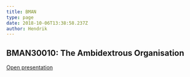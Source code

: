 ```yaml
---
title: BMAN
type: page
date: 2018-10-06T13:38:58.237Z
author: Hendrik
---
```

## BMAN30010: The Ambidextrous Organisation

[Open presentation](https://docs.google.com/presentation/d/1kVsTh72LQrl5WqjDW7Q4MM0l2nWxzxRylJhAXxS_TGA/edit?usp=sharing)
